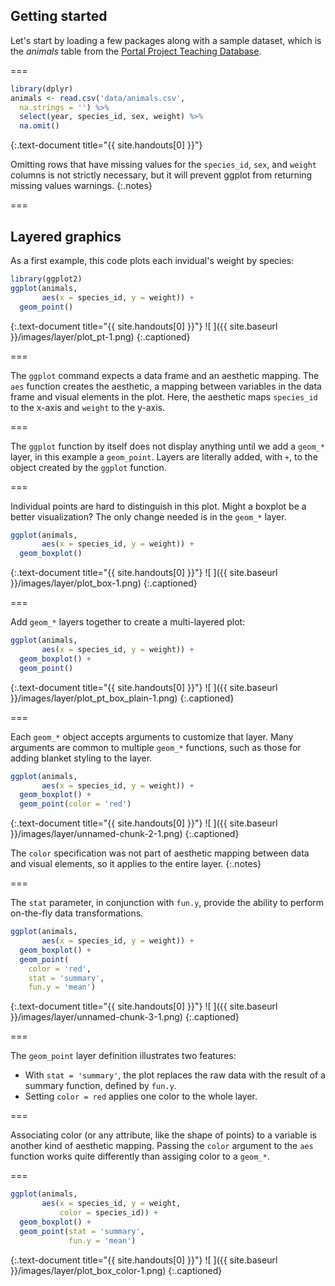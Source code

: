 ---
---

## Getting started

Let's start by loading a few packages along with a sample dataset, which is the *animals* table from the [Portal Project Teaching Database](https://figshare.com/articles/Portal_Project_Teaching_Database/1314459).

===



~~~r
library(dplyr)
animals <- read.csv('data/animals.csv',
  na.strings = '') %>%
  select(year, species_id, sex, weight) %>%
  na.omit()
~~~
{:.text-document title="{{ site.handouts[0] }}"}


Omitting rows that have missing values for the `species_id`, `sex`, and `weight` columns is not strictly necessary, but it will prevent ggplot from returning missing values warnings.
{:.notes}

===

## Layered graphics

As a first example, this code plots each invidual's weight by species:



~~~r
library(ggplot2)
ggplot(animals,
       aes(x = species_id, y = weight)) +
  geom_point()
~~~
{:.text-document title="{{ site.handouts[0] }}"}
![ ]({{ site.baseurl }}/images/layer/plot_pt-1.png)
{:.captioned}

===

The `ggplot` command expects a data frame and an aesthetic mapping. The `aes` function creates the aesthetic, a mapping between variables in the data frame and visual elements in the plot. Here, the aesthetic maps `species_id` to the x-axis and `weight` to the y-axis.

===

The `ggplot` function by itself does not display anything until we add a `geom_*` layer, in this example a `geom_point`. Layers are literally added, with `+`, to the object created by the `ggplot` function.

===

Individual points are hard to distinguish in this plot. Might a boxplot be a better visualization? The only change needed is in the `geom_*` layer.



~~~r
ggplot(animals,
       aes(x = species_id, y = weight)) +
  geom_boxplot()
~~~
{:.text-document title="{{ site.handouts[0] }}"}
![ ]({{ site.baseurl }}/images/layer/plot_box-1.png)
{:.captioned}

===

Add `geom_*` layers together to create a multi-layered plot:



~~~r
ggplot(animals,
       aes(x = species_id, y = weight)) +
  geom_boxplot() +
  geom_point()
~~~
{:.text-document title="{{ site.handouts[0] }}"}
![ ]({{ site.baseurl }}/images/layer/plot_pt_box_plain-1.png)
{:.captioned}

===

Each `geom_*` object accepts arguments to customize that layer. Many arguments are
common to multiple `geom_*` functions, such as those for adding blanket styling 
to the layer.



~~~r
ggplot(animals,
       aes(x = species_id, y = weight)) +
  geom_boxplot() +
  geom_point(color = 'red')
~~~
{:.text-document title="{{ site.handouts[0] }}"}
![ ]({{ site.baseurl }}/images/layer/unnamed-chunk-2-1.png)
{:.captioned}

The `color` specification was not part of aesthetic mapping between data and
visual elements, so it applies to the entire layer.
{:.notes}

===

The `stat` parameter, in conjunction with `fun.y`, provide the ability
to perform on-the-fly data transformations.



~~~r
ggplot(animals,
       aes(x = species_id, y = weight)) +
  geom_boxplot() +
  geom_point(
    color = 'red',
    stat = 'summary',
    fun.y = 'mean')
~~~
{:.text-document title="{{ site.handouts[0] }}"}
![ ]({{ site.baseurl }}/images/layer/unnamed-chunk-3-1.png)
{:.captioned}

===

The `geom_point` layer definition illustrates two features:

- With `stat = 'summary'`, the plot replaces the raw data with the result of a
  summary function, defined by `fun.y`.
- Setting `color = red` applies one color to the whole layer.

===

Associating color (or any attribute, like the shape of points) to a variable is
another kind of aesthetic mapping. Passing the `color` argument to the `aes`
function works quite differently than assiging color to a `geom_*`.

===



~~~r
ggplot(animals,
       aes(x = species_id, y = weight,
           color = species_id)) +
  geom_boxplot() +
  geom_point(stat = 'summary',
             fun.y = 'mean')
~~~
{:.text-document title="{{ site.handouts[0] }}"}
![ ]({{ site.baseurl }}/images/layer/plot_box_color-1.png)
{:.captioned}
